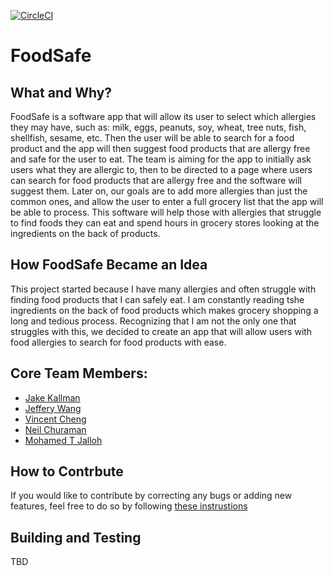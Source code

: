 [![CircleCI](https://circleci.com/gh/software-assignments-spring2022/final-project-foodsafe/tree/master.svg?style=shield)](https://circleci.com/gh/software-assignments-spring2022/your-repo-name-here/tree/master)

# FoodSafe
## What and Why?
FoodSafe is a software app that will allow its user to select which allergies they may have, such as: milk, eggs, peanuts, soy, wheat, tree nuts, fish, shellfish, sesame, etc. Then the user will be able to search for a food product and the app will then suggest food products that are allergy free and safe for the user to eat. The team is aiming for the app to initially ask users what they are allergic to, then to be directed to a page where users can search for food products that are allergy free and the software will suggest them. Later on, our goals are to add more allergies than just the common ones, and allow the user to enter a full grocery list that the app will be able to process. This software will help those with allergies that struggle to find foods they can eat and spend hours in grocery stores looking at the ingredients on the back of products.
## How FoodSafe Became an Idea
This project started because I have many allergies and often struggle with finding food products that I can safely eat. I am constantly reading tshe ingredients on the back of food products which makes grocery shopping a long and tedious process. Recognizing that I am not the only one that struggles with this, we decided to create an app that will allow users with food allergies to search for food products with ease.
## Core Team Members: 
<!-- UL -->
<!-- Links -->
- [Jake Kallman](https://github.com/jk6523)
- [Jeffery Wang](https://github.com/JefferyWCG)
- [Vincent Cheng](https://github.com/V-Cheng1018)
- [Neil Churaman](https://github.com/neilchuraman)
- [Mohamed T Jalloh](https://github.com/Telly1597)


## How to Contrbute
If you would like to contribute by correcting any bugs or adding new features, feel free to do so by following [these instrustions](https://github.com/software-assignments-spring2022/final-project-foodsafe/blob/master/CONTRIBUTING.md)


## Building and Testing
TBD
